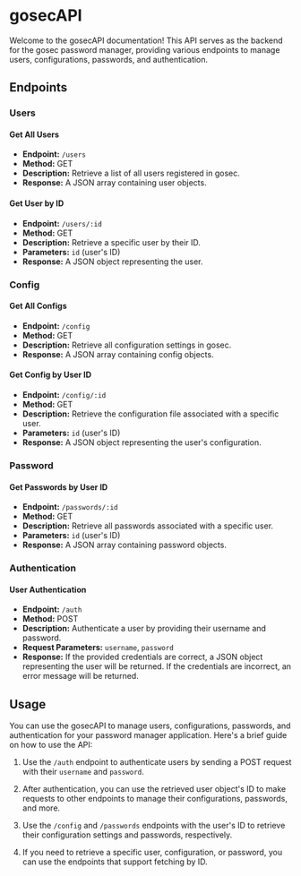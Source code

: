 # gosecAPI

Welcome to the gosecAPI documentation! This API serves as the backend for the gosec password manager, providing various endpoints to manage users, configurations, passwords, and authentication.

## Endpoints

### Users

#### Get All Users

- **Endpoint:** `/users`
- **Method:** GET
- **Description:** Retrieve a list of all users registered in gosec.
- **Response:** A JSON array containing user objects.

#### Get User by ID

- **Endpoint:** `/users/:id`
- **Method:** GET
- **Description:** Retrieve a specific user by their ID.
- **Parameters:** `id` (user's ID)
- **Response:** A JSON object representing the user.

### Config

#### Get All Configs

- **Endpoint:** `/config`
- **Method:** GET
- **Description:** Retrieve all configuration settings in gosec.
- **Response:** A JSON array containing config objects.

#### Get Config by User ID

- **Endpoint:** `/config/:id`
- **Method:** GET
- **Description:** Retrieve the configuration file associated with a specific user.
- **Parameters:** `id` (user's ID)
- **Response:** A JSON object representing the user's configuration.

### Password

#### Get Passwords by User ID

- **Endpoint:** `/passwords/:id`
- **Method:** GET
- **Description:** Retrieve all passwords associated with a specific user.
- **Parameters:** `id` (user's ID)
- **Response:** A JSON array containing password objects.

### Authentication

#### User Authentication

- **Endpoint:** `/auth`
- **Method:** POST
- **Description:** Authenticate a user by providing their username and password.
- **Request Parameters:** `username`, `password`
- **Response:** If the provided credentials are correct, a JSON object representing the user will be returned. If the credentials are incorrect, an error message will be returned.

## Usage

You can use the gosecAPI to manage users, configurations, passwords, and authentication for your password manager application. Here's a brief guide on how to use the API:

1. Use the `/auth` endpoint to authenticate users by sending a POST request with their `username` and `password`.

2. After authentication, you can use the retrieved user object's ID to make requests to other endpoints to manage their configurations, passwords, and more.

3. Use the `/config` and `/passwords` endpoints with the user's ID to retrieve their configuration settings and passwords, respectively.

4. If you need to retrieve a specific user, configuration, or password, you can use the endpoints that support fetching by ID.

